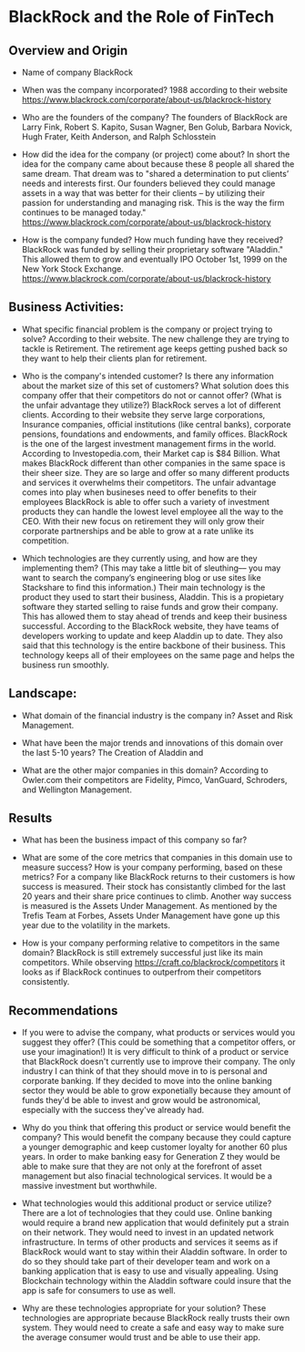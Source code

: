 # BlackRock and the Role of FinTech


## Overview and Origin

* Name of company
    BlackRock

* When was the company incorporated?
    1988 according to their website https://www.blackrock.com/corporate/about-us/blackrock-history

* Who are the founders of the company?
    The founders of BlackRock are Larry Fink, Robert S. Kapito, Susan Wagner, Ben Golub, Barbara Novick, Hugh Frater, Keith Anderson, and Ralph Schlosstein

* How did the idea for the company (or project) come about?
    In short the idea for the company came about because these 8 people all shared the same dream. That dream was to "shared a determination to put clients’ needs and interests first. Our founders believed they could manage assets in a way that was better for their clients – by utilizing their passion for understanding and managing risk. This is the way the firm continues to be managed today." https://www.blackrock.com/corporate/about-us/blackrock-history

* How is the company funded? How much funding have they received?
    BlackRock was funded by selling their proprietary software "Aladdin." This allowed them to grow and eventually IPO October 1st, 1999 on the New York Stock Exchange. https://www.blackrock.com/corporate/about-us/blackrock-history

## Business Activities:

* What specific financial problem is the company or project trying to solve? According to their website. The new challenge they are trying to tackle is Retirement. The retirement age keeps getting pushed back so they want to help their clients plan for retirement.

* Who is the company's intended customer?  Is there any information about the market size of this set of customers?
What solution does this company offer that their competitors do not or cannot offer? (What is the unfair advantage they utilize?)
    BlackRock serves a lot of different clients. According to their website they serve large corporations, Insurance companies, official institutions (like central banks), corporate pensions, foundations and endowments, and family offices. BlackRock is the one of the largest investment management firms in the world. According to Investopedia.com, their Market cap is $84 Billion. What makes BlackRock different than other companies in the same space is their sheer size. They are so large and offer so many different products and services it overwhelms their competitors. The unfair advantage comes into play when busineses need to offer benefits to their employees BlackRock is able to offer such a variety of investment products they can handle the lowest level employee all the way to the CEO. With their new focus on retirement they will only grow their corporate partnerships and be able to grow at a rate unlike its competition. 

* Which technologies are they currently using, and how are they implementing them? (This may take a little bit of sleuthing–– you may want to search the company’s engineering blog or use sites like Stackshare to find this information.)
    Their main technology is the product they used to start their business, Aladdin. This is a propietary software they started selling to raise funds and grow their company. This has allowed them to stay ahead of trends and keep their business successful. According to the BlackRock website, they have teams of developers working to update and keep Aladdin up to date. They also said that this technology is the entire backbone of their business. This technology keeps all of their employees on the same page and helps the business run smoothly.


## Landscape:

* What domain of the financial industry is the company in? Asset and Risk Management.

* What have been the major trends and innovations of this domain over the last 5-10 years? The Creation of Aladdin and 

* What are the other major companies in this domain? According to Owler.com their competitors are Fidelity, Pimco, VanGuard, Schroders, and Wellington Management.


## Results

* What has been the business impact of this company so far? 

* What are some of the core metrics that companies in this domain use to measure success? How is your company performing, based on these metrics? For a company like BlackRock returns to their customers is how success is measured. Their stock has consistantly climbed for the last 20 years and their share price continues to climb. Another way success is measured is the Assets Under Management. As mentioned by the Trefis Team at Forbes, Assets Under Management have gone up this year due to the volatility in the markets. 

* How is your company performing relative to competitors in the same domain? BlackRock is still extremely successful just like its main competitors. While observing https://craft.co/blackrock/competitors it looks as if BlackRock continues to outperfrom their competitors consistently. 


## Recommendations

* If you were to advise the company, what products or services would you suggest they offer? (This could be something that a competitor offers, or use your imagination!)
    It is very difficult to think of a product or service that BlackRock doesn't currently use to improve their company. The only industry I can think of that they should move in to is personal and corporate banking. If they decided to move into the online banking sector they would be able to grow exponetially because they amount of funds they'd be able to invest and grow would be astronomical, especially with the success they've already had. 
* Why do you think that offering this product or service would benefit the company?
    This would benefit the company because they could capture a younger demographic and keep customer loyalty for another 60 plus years. In order to make banking easy for Generation Z they would be able to make sure that they are not only at the forefront of asset management but also finacial technological services. It would be a massive investment but worthwhile.
* What technologies would this additional product or service utilize?
    There are a lot of technologies that they could use. Online banking would require a brand new application that would definitely put a strain on their network. They would need to invest in an updated network infrastructure. In terms of other products and services it seems as if BlackRock would want to stay within their Aladdin software. In order to do so they should take part of their developer team and work on a banking application that is easy to use and visually appealing. Using Blockchain technology within the Aladdin software could insure that the app is safe for consumers to use as well. 

* Why are these technologies appropriate for your solution?
    These technologies are appropriate because BlackRock really trusts their own system. They would need to create a safe and easy way to make sure the average consumer would trust and be able to use their app. 
